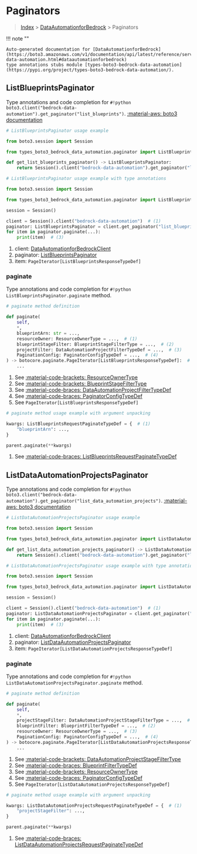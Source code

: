 # Paginators

> [Index](../README.md) > [DataAutomationforBedrock](./README.md) > Paginators

!!! note ""

    Auto-generated documentation for [DataAutomationforBedrock](https://boto3.amazonaws.com/v1/documentation/api/latest/reference/services/bedrock-data-automation.html#dataautomationforbedrock)
    type annotations stubs module [types-boto3-bedrock-data-automation](https://pypi.org/project/types-boto3-bedrock-data-automation/).

## ListBlueprintsPaginator

Type annotations and code completion for `#!python boto3.client("bedrock-data-automation").get_paginator("list_blueprints")`.
[:material-aws: boto3 documentation](https://boto3.amazonaws.com/v1/documentation/api/latest/reference/services/bedrock-data-automation/paginator/ListBlueprints.html#DataAutomationforBedrock.Paginator.ListBlueprints)

```python
# ListBlueprintsPaginator usage example

from boto3.session import Session

from types_boto3_bedrock_data_automation.paginator import ListBlueprintsPaginator

def get_list_blueprints_paginator() -> ListBlueprintsPaginator:
    return Session().client("bedrock-data-automation").get_paginator("list_blueprints")
```

```python
# ListBlueprintsPaginator usage example with type annotations

from boto3.session import Session

from types_boto3_bedrock_data_automation.paginator import ListBlueprintsPaginator

session = Session()

client = Session().client("bedrock-data-automation")  # (1)
paginator: ListBlueprintsPaginator = client.get_paginator("list_blueprints")  # (2)
for item in paginator.paginate(...):
    print(item)  # (3)
```

1. client: [DataAutomationforBedrockClient](./client.md)
2. paginator: [ListBlueprintsPaginator](./paginators.md#listblueprintspaginator)
3. item: `PageIterator[ListBlueprintsResponseTypeDef]`


### paginate

Type annotations and code completion for `#!python ListBlueprintsPaginator.paginate` method.

```python
# paginate method definition

def paginate(
    self,
    *,
    blueprintArn: str = ...,
    resourceOwner: ResourceOwnerType = ...,  # (1)
    blueprintStageFilter: BlueprintStageFilterType = ...,  # (2)
    projectFilter: DataAutomationProjectFilterTypeDef = ...,  # (3)
    PaginationConfig: PaginatorConfigTypeDef = ...,  # (4)
) -> botocore.paginate.PageIterator[ListBlueprintsResponseTypeDef]:  # (5)
    ...
```

1. See [:material-code-brackets: ResourceOwnerType](./literals.md#resourceownertype)
2. See [:material-code-brackets: BlueprintStageFilterType](./literals.md#blueprintstagefiltertype)
3. See [:material-code-braces: DataAutomationProjectFilterTypeDef](./type_defs.md#dataautomationprojectfiltertypedef)
4. See [:material-code-braces: PaginatorConfigTypeDef](./type_defs.md#paginatorconfigtypedef)
5. See `PageIterator[ListBlueprintsResponseTypeDef]`


```python
# paginate method usage example with argument unpacking

kwargs: ListBlueprintsRequestPaginateTypeDef = {  # (1)
    "blueprintArn": ...,
}

parent.paginate(**kwargs)
```

1. See [:material-code-braces: ListBlueprintsRequestPaginateTypeDef](./type_defs.md#listblueprintsrequestpaginatetypedef)
## ListDataAutomationProjectsPaginator

Type annotations and code completion for `#!python boto3.client("bedrock-data-automation").get_paginator("list_data_automation_projects")`.
[:material-aws: boto3 documentation](https://boto3.amazonaws.com/v1/documentation/api/latest/reference/services/bedrock-data-automation/paginator/ListDataAutomationProjects.html#DataAutomationforBedrock.Paginator.ListDataAutomationProjects)

```python
# ListDataAutomationProjectsPaginator usage example

from boto3.session import Session

from types_boto3_bedrock_data_automation.paginator import ListDataAutomationProjectsPaginator

def get_list_data_automation_projects_paginator() -> ListDataAutomationProjectsPaginator:
    return Session().client("bedrock-data-automation").get_paginator("list_data_automation_projects")
```

```python
# ListDataAutomationProjectsPaginator usage example with type annotations

from boto3.session import Session

from types_boto3_bedrock_data_automation.paginator import ListDataAutomationProjectsPaginator

session = Session()

client = Session().client("bedrock-data-automation")  # (1)
paginator: ListDataAutomationProjectsPaginator = client.get_paginator("list_data_automation_projects")  # (2)
for item in paginator.paginate(...):
    print(item)  # (3)
```

1. client: [DataAutomationforBedrockClient](./client.md)
2. paginator: [ListDataAutomationProjectsPaginator](./paginators.md#listdataautomationprojectspaginator)
3. item: `PageIterator[ListDataAutomationProjectsResponseTypeDef]`


### paginate

Type annotations and code completion for `#!python ListDataAutomationProjectsPaginator.paginate` method.

```python
# paginate method definition

def paginate(
    self,
    *,
    projectStageFilter: DataAutomationProjectStageFilterType = ...,  # (1)
    blueprintFilter: BlueprintFilterTypeDef = ...,  # (2)
    resourceOwner: ResourceOwnerType = ...,  # (3)
    PaginationConfig: PaginatorConfigTypeDef = ...,  # (4)
) -> botocore.paginate.PageIterator[ListDataAutomationProjectsResponseTypeDef]:  # (5)
    ...
```

1. See [:material-code-brackets: DataAutomationProjectStageFilterType](./literals.md#dataautomationprojectstagefiltertype)
2. See [:material-code-braces: BlueprintFilterTypeDef](./type_defs.md#blueprintfiltertypedef)
3. See [:material-code-brackets: ResourceOwnerType](./literals.md#resourceownertype)
4. See [:material-code-braces: PaginatorConfigTypeDef](./type_defs.md#paginatorconfigtypedef)
5. See `PageIterator[ListDataAutomationProjectsResponseTypeDef]`


```python
# paginate method usage example with argument unpacking

kwargs: ListDataAutomationProjectsRequestPaginateTypeDef = {  # (1)
    "projectStageFilter": ...,
}

parent.paginate(**kwargs)
```

1. See [:material-code-braces: ListDataAutomationProjectsRequestPaginateTypeDef](./type_defs.md#listdataautomationprojectsrequestpaginatetypedef)
